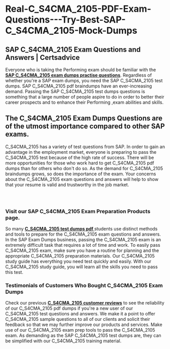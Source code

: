 # Real-C_S4CMA_2105-PDF-Exam-Questions---Try-Best-SAP-C_S4CMA_2105-Mock-Dumps
<h2><strong>SAP C_S4CMA_2105 Exam Questions and Answers | Certsadvice</strong></h2> <p>Everyone who is taking the Performing exam should be familiar with the <a href="http://www.certsadvice.com/sap/c_s4cma_2105-practice-questions"><strong>SAP C_S4CMA_2105 exam dumps practise questions</strong></a>. Regardless of whether you&#39;re a SAP exam dumps, you need the SAP C_S4CMA_2105 test dumps. SAP C_S4CMA_2105 pdf braindumps have an ever-increasing demand. Passing the SAP C_S4CMA_2105 test dumps questions is something that a large number of people aspire to do in order to better their career prospects and to enhance their Performing ,exam abilities and skills.</p> <h2><strong>The C_S4CMA_2105 Exam Dumps Questions are of the utmost importance compared to other SAP exams.</strong></h2> <p>C_S4CMA_2105 has a variety of test questions from SAP. In order to gain an advantage in the employment market, everyone is preparing to pass the C_S4CMA_2105 test because of the high rate of success. There will be more opportunities for those who work hard to get C_S4CMA_2105 pdf dumps than for others who don&#39;t do so. As the demand for C_S4CMA_2105 braindumps grows, so does the importance of the exam. Your concerns about the C_S4CMA_2105 exam questions and answers will help to show that your resume is valid and trustworthy in the job market.</p> <p><a href="http://www.certsadvice.com/sap/c_s4cma_2105-practice-questions" style="display: block; padding: 1em 0; text-align: center; "><img alt="" src="https://1.bp.blogspot.com/-RUOr8Wn-CRk/YUYAxC8kcHI/AAAAAAAAAnw/F7BbdI3tw8QDj5z8iX0vQAioQzKiUxduwCLcBGAsYHQ/s0/unnamed.jpg" /></a></p> <h3><strong>Visit our SAP C_S4CMA_2105 Exam Preparation Products page.</strong></h3> <p>So many <a href="http://www.certsadvice.com/sap/c_s4cma_2105-practice-questions"><strong>C_S4CMA_2105 test dumps pdf </strong></a>students use distinct methods and tools to prepare for the C_S4CMA_2105 exam questions and answers. In the SAP Exam Dumps business, passing the C_S4CMA_2105 exam is an extremely difficult task that requires a lot of time and work. To easily pass C_S4CMA_2105 exam, make sure you have a routine for planning and the appropriate C_S4CMA_2105 preparation materials. Our C_S4CMA_2105 study guide has everything you need test quickly and easily. With our C_S4CMA_2105 study guide, you will learn all the skills you need to pass this test.</p> <h3><strong>Testimonials of Customers Who Bought C_S4CMA_2105 Exam Dumps</strong></h3> <p>Check our previous <a href="http://www.certsadvice.com/sap/c_s4cma_2105-practice-questions"><strong>C_S4CMA_2105 customer reviews</strong></a> to see the reliability of our C_S4CMA_2105 pdf dumps if you&#39;re a new user of our C_S4CMA_2105 test questions and answers. We make it a point to offer C_S4CMA_2105 sample questions to all of our clients and solicit their feedback so that we may further improve our products and services. Make use of our C_S4CMA_2105 exam prep tools to pass the C_S4CMA_2105 exam. As demanding as the SAP C_S4CMA_2105 test dumps are, they can be simplified with our C_S4CMA_2105 training material.</p>
